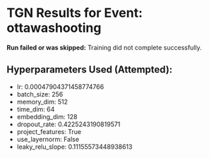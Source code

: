 # TGN Results for Event: ottawashooting

**Run failed or was skipped:** Training did not complete successfully.

## Hyperparameters Used (Attempted):
- lr: 0.00047904371458774766
- batch_size: 256
- memory_dim: 512
- time_dim: 64
- embedding_dim: 128
- dropout_rate: 0.4225243190819571
- project_features: True
- use_layernorm: False
- leaky_relu_slope: 0.11155573448938613
